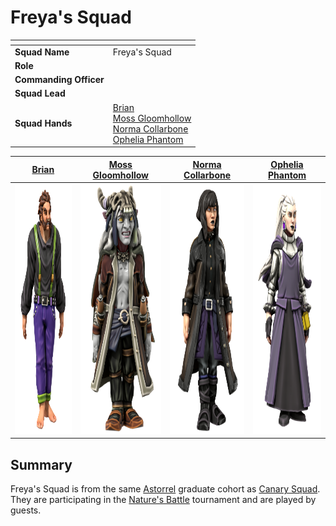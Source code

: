 # Freya's Squad

| []() | |
| --- | --- |
| **Squad Name** | Freya's Squad | squad.2
| **Role** | |
| **Commanding Officer** | |
| **Squad Lead** | |
| **Squad Hands** | [Brian](../../../characters/brian.md)<br />[Moss Gloomhollow](../../../characters/moss-gloomhollow.md)<br />[Norma Collarbone](../../../characters/norma-collarbone.md)<br />[Ophelia Phantom](../../../characters/ophelia-phantom.md) |

| [Brian](../../../characters/brian.md) | [Moss Gloomhollow](../../../characters/moss-gloomhollow.md) | [Norma Collarbone](../../../characters/norma-collarbone.md) | [Ophelia Phantom](../../../characters/ophelia-phantom.md) |
|:---:|:---:|:---:|:---:|
| <img src="https://raw.githubusercontent.com/jesskelsall/astarus-images/main/people/portraits/d0a3946feeb181b2.png" height="400" /> | <img src="https://raw.githubusercontent.com/jesskelsall/astarus-images/main/people/portraits/303756c6809a10e4.png" height="400" /> | <img src="https://raw.githubusercontent.com/jesskelsall/astarus-images/main/people/portraits/c377c53d1abd69fd.png" height="400" /> | <img src="https://raw.githubusercontent.com/jesskelsall/astarus-images/main/people/portraits/55c516b3fc870b24.png" height="400" /> |

## Summary

Freya's Squad is from the same [Astorrel](../astorrel.md) graduate cohort as [Canary Squad](canary-squad.md). They are participating in the [Nature's Battle](../../../storylines/natures-battle.md) tournament and are played by guests.
